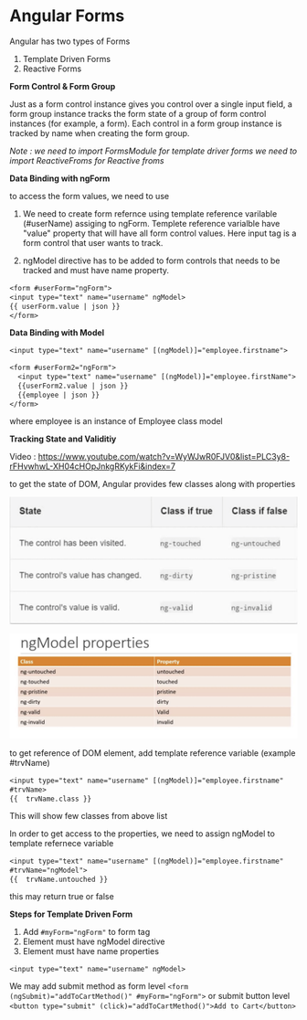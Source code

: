 Angular Forms
=====

Angular has two types of Forms 

1) Template Driven Forms
2) Reactive Forms

**Form Control & Form Group**

Just as a form control instance gives you control over a single input field, a form group instance tracks the form state of a group of form control instances (for example, a form). Each control in a form group instance is tracked by name when creating the form group.

*Note : 
we need to import FormsModule for template driver forms
we need to import ReactiveFroms for Reactive froms*

**Data Binding with ngForm**

to access the form values, we need to use

1) We need to create form refernce using template reference varilable (#userName) assiging to ngForm. 
Templete reference varialble have "value" property that will have all form control values. 
Here input tag is a form control that user wants to track. 

2) ngModel directive has to be added to form controls that needs to be tracked and must have name property.

```
<form #userForm="ngForm">
<input type="text" name="username" ngModel>
{{ userForm.value | json }}
</form>
```

**Data Binding with Model**
```
<input type="text" name="username" [(ngModel)]="employee.firstname">
```

```
<form #userForm2="ngForm">
  <input type="text" name="username" [(ngModel)]="employee.firstName">
  {{userForm2.value | json }}
  {{employee | json }}
</form>
```

where employee is an instance of Employee class model

**Tracking State and Validitiy**

Video : https://www.youtube.com/watch?v=WyWJwR0FJV0&list=PLC3y8-rFHvwhwL-XH04cHOpJnkgRKykFi&index=7

to get the state of DOM, Angular provides few classes along with properties

![Alt text](/ControlState.png?raw=true "Optional Title")

![Alt text](/ngModelStateClassAndProperty.png?raw=true "Optional Title")

to get reference of DOM element, add template reference variable (example  #trvName)

```
<input type="text" name="username" [(ngModel)]="employee.firstname" #trvName>
{{  trvName.class }}
```
This will show few classes from above list 

In order to get access to the properties, we need to assign ngModel to template refernece variable

```
<input type="text" name="username" [(ngModel)]="employee.firstname" #trvName="ngModel">
{{  trvName.untouched }}
```
this may return true or false

**Steps for Template Driven Form**

1) Add `#myForm="ngForm"` to form tag 
2) Element must have ngModel directive
3) Element must have name properties

```
<input type="text" name="username" ngModel>
```
We may add submit method as form level `<form (ngSubmit)="addToCartMethod()" #myForm="ngForm">`  or submit button level `    <button type="submit" (click)="addToCartMethod()">Add to Cart</button>`


